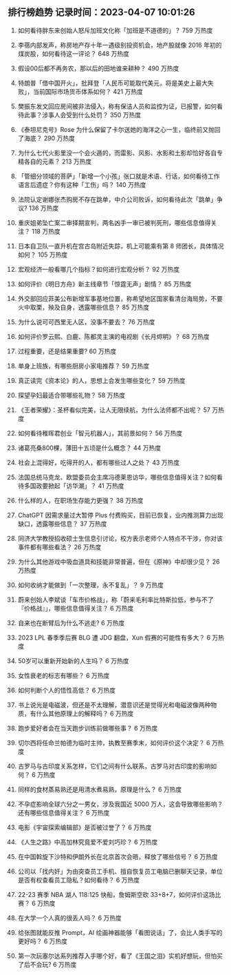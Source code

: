 
## 排行榜趋势 记录时间：2023-04-07 10:01:26
  
  1. 如何看待胖东来创始人怒斥加班文化称「加班是不道德的」？ 759 万热度
    
  2. 李蓓内部发声，称房地产存十年一遇级别投资机会，地产股就像 2016 年初的煤炭股，如何看待这一评论？ 648 万热度
    
  3. 假设00后都不再务农，那以后的田地谁来耕种？ 490 万热度
    
  4. 特朗普「借中国开火」，批拜登「人民币可能取代美元，将是美史上最大失败」，当前国际市场货币体系如何？ 421 万热度
    
  5. 樊振东发文回应房间被非法侵入，称有保洁人员和监控为证，已报警，如何看待此事？涉事人会受到什么处罚？ 350 万热度
    
  6. 《泰坦尼克号》Rose 为什么保留了卡尔送她的海洋之心一生，临终前又抛回了海底？ 290 万热度
    
  7. 为什么七代火影里没一个会火遁的，而雷影、风影、水影和土影却恰好各自专精各自的元素？ 213 万热度
    
  8. 「管细分领域的菩萨」「新增一个小孩」张口就是术语、行话，如何看待工作语言后遗症？你有这种「工伤」吗？ 140 万热度
    
  9. 法院认定谢娜张杰购房不存在跳单，中介公司败诉，如何看待此次「跳单」争议? 136 万热度
    
  10. 重庆姐弟坠亡案二审择期宣判，两名凶手一审已被判死刑，哪些信息值得关注？ 118 万热度
    
  11. 日本自卫队一直升机在宫古岛附近失踪，机上可能乘有第 8 师团长，具体情况如何？ 105 万热度
    
  12. 宏观经济一般看哪几个指标？如何进行宏观分析？ 92 万热度
    
  13. 如何评价《明日方舟》新主线章节「惊霆无声」剧情？ 85 万热度
    
  14. 外交部回应菲美公布新增军事基地位置，称希望地区国家看清台海局势，不要火中取栗，殃及自身，透露哪些信息？ 85 万热度
    
  15. 为什么说可可西里无人区，没事不要去？ 76 万热度
    
  16. 如何评价罗云熙、白鹿、陈都灵主演的电视剧《长月烬明》？ 68 万热度
    
  17. 过程重要，还是结果重要? 60 万热度
    
  18. 单身上班族，有哪些厨房小家电推荐？ 59 万热度
    
  19. 真正读完《资本论》的人，思想上会发生哪些变化？ 59 万热度
    
  20. 探望孕妇最适合带哪些礼物？ 58 万热度
    
  21. 《王者荣耀》：圣杯看似完美，让人无限续航，为什么法师都不出呢？ 57 万热度
    
  22. 如何看待稚晖君创业「智元机器人」，其前景如何？ 56 万热度
    
  23. 诸葛亮桑800棵，薄田十五顷是什么概念？ 44 万热度
    
  24. 社会上混得好，吃得开的人，都有哪些过人之处？ 43 万热度
    
  25. 法国总统马克龙、欧盟委员会主席冯德莱恩访华，哪些信息值得关注？如何看待多国政要掀起「访华潮」？ 41 万热度
    
  26. 什么样的人，在职场生存能力更强？ 38 万热度
    
  27. ChatGPT 因需求量过大暂停 Plus 付费购买，目前已恢复，业内推测算力出现缺口，透露哪些信息？ 37 万热度
    
  28. 同济大学教授招收硕士生信息引讨论，校方表示老师个人特点不干涉，你对该事件都有哪些看法？ 26 万热度
    
  29. 为什么其他游戏中吸血道具和技能非常普遍，但在《原神》中却很少见？ 26 万热度
    
  30. 如何收纳才能做到「一次整理，永不复乱」？ 9 万热度
    
  31. 蔚来创始人李斌谈「车市价格战」，称「蔚来毛利率比特斯拉低，参与不了『价格战』」，哪些信息值得关注？ 6 万热度
    
  32. 自来也在断臂后为什么不逃走? 6 万热度
    
  33. 2023 LPL 春季季后赛 BLG 遭 JDG 翻盘，Xun 假赛的可能性有多大？ 6 万热度
    
  34. 50岁可以重新开始新的人生吗？ 6 万热度
    
  35. 女性衰老的标志有哪些？ 6 万热度
    
  36. 如何判断个人的悟性高低？ 6 万热度
    
  37. 书上说光是电磁波，但还是不太理解，潜意识还是觉得光和电磁波像两种物质，有什么其他原理上的解释吗？ 6 万热度
    
  38. 跑步爱好者会在当天跑步训练前做哪些事？ 6 万热度
    
  39. 切尔西将任命兰帕德为临时主帅，执教至赛季末，如何评价这个决定？ 6 万热度
    
  40. 古罗马与古印度关系怎样，它们之间有什么联系，古罗马对古印度的影响如何？ 6 万热度
    
  41. 同样的食材蒸易熟还是用清水煮易熟，原理是什么？ 6 万热度
    
  42. 不孕症影响全球六分之一男女，涉及我国近 5000 万人，这会导致哪些影响？还有哪些信息值得关注？ 6 万热度
    
  43. 电影《宇宙探索编辑部》是否被过誉了？ 6 万热度
    
  44. 《人生之路》中高加林究竟爱不爱刘巧珍？ 6 万热度
    
  45. 在中国斡旋下沙特和伊朗外长在北京首次会晤，释放了哪些信号？ 6 万热度
    
  46. 公司以「找内奸」为由突查员工手机、擅自恢复员工电脑已删聊天记录，单位是否有权查看员工隐私？如何看待？ 6 万热度
    
  47. 22-23 赛季 NBA 湖人 118:125 快船，詹姆斯空砍 33+8+7，如何评价这场比赛？ 6 万热度
    
  48. 在大学一个人真的很丢人吗？ 6 万热度
    
  49. 给张图就能反推 Prompt，AI 绘画神器能够「看图说话」了，会比人类手写的更好吗？ 6 万热度
    
  50. 第一次玩塞尔达系列推荐入手哪个好，看了《王国之泪》实机好想玩，但怕买了后不会玩? 6 万热度
    